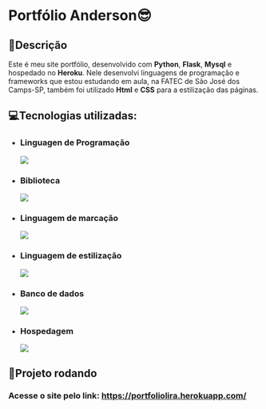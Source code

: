 # Portfólio Anderson😎
## 📜Descrição
Este é meu site portfólio, desenvolvido com **Python**, **Flask**, **Mysql** e hospedado no **Heroku**. Nele desenvolvi linguagens de programação e frameworks que estou estudando em aula, na FATEC de São José dos Camps-SP, também foi utilizado **Html** e **CSS** para a estilização das páginas.

## 💻Tecnologias utilizadas:
* ### Linguagen de Programação
  <img src="https://img.shields.io/badge/Python-3776AB?style=for-the-badge&logo=python&logoColor=white" />  
* ### Biblioteca
  <img src="https://img.shields.io/badge/Flask-000000?style=for-the-badge&logo=flask&logoColor=white" />
* ### Linguagem de marcação
  <img src="https://img.shields.io/badge/HTML5-E34F26?style=for-the-badge&logo=html5&logoColor=white" />
* ### Linguagem de estilização
  <img src="https://img.shields.io/badge/CSS3-1572B6?style=for-the-badge&logo=css3&logoColor=white" />
* ### Banco de dados
  <img src="https://img.shields.io/badge/MySQL-00000F?style=for-the-badge&logo=mysql&logoColor=white" />
* ### Hospedagem
  <img src="https://img.shields.io/badge/Heroku-430098?style=for-the-badge&logo=heroku&logoColor=white" />
  
## 🚀Projeto rodando
 
  
### Acesse o site pelo link: <https://portfoliolira.herokuapp.com/>
